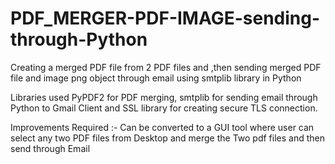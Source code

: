 # PDF_MERGER-PDF-IMAGE-sending-through-Python
Creating a merged PDF file from 2 PDF files and ,then sending merged PDF file and image png object through email using  smtplib library in Python


Libraries used PyPDF2 for PDF merging, smtplib for sending email through Python to Gmail Client and SSL library for creating secure TLS connection.

Improvements Required :- Can be converted to a GUI tool where user can select any two PDF files from Desktop and merge the Two pdf files and then send through Email 
